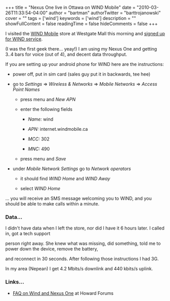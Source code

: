+++
title = "Nexus One live in Ottawa on WIND Mobile"
date = "2010-03-26T11:33:54-04:00"
author = "bartman"
authorTwitter = "barttrojanowski"
cover = ""
tags = ['wind']
keywords = ['wind']
description = ""
showFullContent = false
readingTime = false
hideComments = false
+++

I visited the [WIND Mobile](http://windmobile.ca) store at Westgate Mall this morning and [signed up for WIND service](http://www.windmobile.ca/community/WIND-news/detail/happy-launch-day-ottawa/).

(I was the first geek there... yeay!) I am using my Nexus One and getting 3..4 bars for voice (out of 4), and decent data throughput.



<!--more-->



If you are setting up your android phone for WIND here are the instructions:



 - power off, put in sim card (sales guy put it in backwards, tee hee)

 - go to *Settings* => *Wireless & Networks* => *Mobile Networks* => *Access Point Names*

   - press menu and *New APN*

   - enter the following fields

     - *Name:* wind

     - *APN:* internet.windmobile.ca

     - *MCC:* 302

     - *MNC:* 490

   - press menu and *Save*

 - under *Mobile Network Settings* go to *Network operators*

   - it should find *WIND Home* and *WIND Away*

   - select *WIND Home*



... you will receive an SMS message welcoming you to WIND, and you should be able to make calls within a minute.



### Data...



I didn't have data when I left the store, nor did I have it 6 hours later.  I called in, got a tech support

person right away.  She knew what was missing, did something, told me to power down the device, remove the battery,

and reconnect in 30 seconds.  After following those instructions I had 3G.



In my area (Nepean) I get 4.2 Mbits/s downlink and 440 kbits/s uplink.



### Links...



 - [FAQ on Wind and Nexus One](http://www.howardforums.com/showthread.php?t=1631026) at Howard Forums


